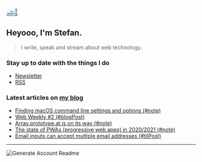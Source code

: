 <img alt width="30" height="30" src="https://raw.githubusercontent.com/stefanjudis/stefanjudis/main/screenshot.png">

## Heyooo, I'm Stefan.

> I write, speak and stream about web technology.

### Stay up to date with the things I do

- [Newsletter](https://www.stefanjudis.com/newsletter/)
- [RSS](https://www.stefanjudis.com/feeds/)

### Latest articles on [my blog](https://www.stefanjudis.com)

<!-- BLOG-POST-LIST:START -->
- [Finding macOS command line settings and options (#note)](https://www.stefanjudis.com/notes/finding-macos-command-line-settings-and-options/)
- [Web Weekly #2 (#blogPost)](https://www.stefanjudis.com/blog/web-weekly-2/)
- [Array.prototype.at is on its way (#note)](https://www.stefanjudis.com/notes/array-prototype-at-is-on-its-way/)
- [The state of PWAs (progressive web apps) in 2020/2021 (#note)](https://www.stefanjudis.com/notes/the-state-of-pwa-adoption-in-2020-2021/)
- [Email inputs can accept multiple email addresses (#tilPost)](https://www.stefanjudis.com/today-i-learned/email-inputs-can-accept-multiple-email-addresses/)
<!-- BLOG-POST-LIST:END -->

---

![Generate Account Readme](https://github.com/stefanjudis/stefanjudis/workflows/Generate%20Account%20Readme/badge.svg)
